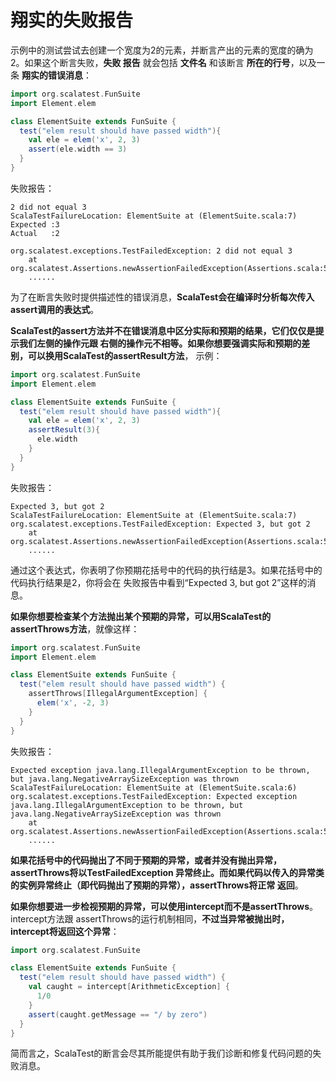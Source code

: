 翔实的失败报告
================================================================================
示例中的测试尝试去创建一个宽度为2的元素，并断言产出的元素的宽度的确为2。如果这个断言失败，**失败
报告** 就会包括 **文件名** 和该断言 **所在的行号**，以及一条 **翔实的错误消息**：
```scala
import org.scalatest.FunSuite
import Element.elem

class ElementSuite extends FunSuite {
  test("elem result should have passed width"){
    val ele = elem('x', 2, 3)
    assert(ele.width == 3)
  }
}
```
失败报告：
```
2 did not equal 3
ScalaTestFailureLocation: ElementSuite at (ElementSuite.scala:7)
Expected :3
Actual   :2

org.scalatest.exceptions.TestFailedException: 2 did not equal 3
	at org.scalatest.Assertions.newAssertionFailedException(Assertions.scala:530)
    ......
```
为了在断言失败时提供描述性的错误消息，**ScalaTest会在编译时分析每次传入assert调用的表达式**。

**ScalaTest的assert方法并不在错误消息中区分实际和预期的结果，它们仅仅是提示我们左侧的操作元跟
右侧的操作元不相等。如果你想要强调实际和预期的差别，可以换用ScalaTest的assertResult方法**，
示例：
```scala
import org.scalatest.FunSuite
import Element.elem

class ElementSuite extends FunSuite {
  test("elem result should have passed width"){
    val ele = elem('x', 2, 3)
    assertResult(3){
      ele.width
    }
  }
}
```
失败报告：
```
Expected 3, but got 2
ScalaTestFailureLocation: ElementSuite at (ElementSuite.scala:7)
org.scalatest.exceptions.TestFailedException: Expected 3, but got 2
	at org.scalatest.Assertions.newAssertionFailedException(Assertions.scala:530)
    ......
```
通过这个表达式，你表明了你预期花括号中的代码的执行结是3。如果花括号中的代码执行结果是2，你将会在
失败报告中看到“Expected 3, but got 2”这样的消息。

**如果你想要检查某个方法抛出某个预期的异常，可以用ScalaTest的assertThrows方法**，就像这样：
```scala
import org.scalatest.FunSuite
import Element.elem

class ElementSuite extends FunSuite {
  test("elem result should have passed width") {
    assertThrows[IllegalArgumentException] {
      elem('x', -2, 3)
    }
  }
}
```
失败报告：
```
Expected exception java.lang.IllegalArgumentException to be thrown, but java.lang.NegativeArraySizeException was thrown
ScalaTestFailureLocation: ElementSuite at (ElementSuite.scala:6)
org.scalatest.exceptions.TestFailedException: Expected exception java.lang.IllegalArgumentException to be thrown, but java.lang.NegativeArraySizeException was thrown
	at org.scalatest.Assertions.newAssertionFailedException(Assertions.scala:530)
    ......
```
**如果花括号中的代码抛出了不同于预期的异常，或者并没有抛出异常，assertThrows将以TestFailedException
异常终止。而如果代码以传入的异常类的实例异常终止（即代码抛出了预期的异常），assertThrows将正常
返回**。

**如果你想要进一步检视预期的异常，可以使用intercept而不是assertThrows**。intercept方法跟
assertThrows的运行机制相同，**不过当异常被抛出时，intercept将返回这个异常**：
```scala
import org.scalatest.FunSuite

class ElementSuite extends FunSuite {
  test("elem result should have passed width") {
    val caught = intercept[ArithmeticException] {
      1/0
    }
    assert(caught.getMessage == "/ by zero")
  }
}
```
简而言之，ScalaTest的断言会尽其所能提供有助于我们诊断和修复代码问题的失败消息。

